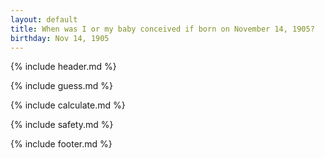 ```yaml
---
layout: default
title: When was I or my baby conceived if born on November 14, 1905?
birthday: Nov 14, 1905
---
```


{% include header.md %}

{% include guess.md %}

{% include calculate.md %}

{% include safety.md %}

{% include footer.md %}



